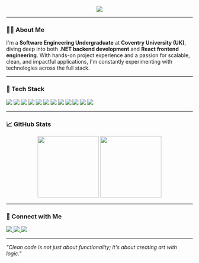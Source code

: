 <p align="center">
  <img src="https://readme-typing-svg.herokuapp.com?font=Fira+Code&size=24&pause=1000&center=true&vCenter=true&width=435&lines=Hi+%F0%9F%91%8B%2C+I'm+Mohamed+Shafran!;Full+Stack+Developer+%7C+.NET+%26+React;Crafting+Code+%F0%9F%94%A5+with+C%23%2C+JS+%26+MongoDB"/>
</p>

---

### 👨‍💻 About Me

I'm a **Software Engineering Undergraduate** at **Coventry University (UK)**, diving deep into both **.NET backend development** and **React frontend engineering**. With hands-on project experience and a passion for scalable, clean, and impactful applications, I'm constantly experimenting with technologies across the full stack.

---

### 🚀 Tech Stack

<p align="left">
  <img src="https://img.shields.io/badge/C%23-68217A?style=for-the-badge&logo=csharp&logoColor=white"/>
  <img src="https://img.shields.io/badge/.NET-512BD4?style=for-the-badge&logo=dotnet&logoColor=white"/>
  <img src="https://img.shields.io/badge/JavaScript-F7DF1E?style=for-the-badge&logo=javascript&logoColor=black"/>
  <img src="https://img.shields.io/badge/React-20232A?style=for-the-badge&logo=react&logoColor=61DAFB"/>
  <img src="https://img.shields.io/badge/Node.js-339933?style=for-the-badge&logo=nodedotjs&logoColor=white"/>
  <img src="https://img.shields.io/badge/Express.js-404D59?style=for-the-badge"/>
  <img src="https://img.shields.io/badge/MongoDB-47A248?style=for-the-badge&logo=mongodb&logoColor=white"/>
  <img src="https://img.shields.io/badge/PostgreSQL-336791?style=for-the-badge&logo=postgresql&logoColor=white"/>
  <img src="https://img.shields.io/badge/MySQL-00758F?style=for-the-badge&logo=mysql&logoColor=white"/>
  <img src="https://img.shields.io/badge/AWS-FF9900?style=for-the-badge&logo=amazonaws&logoColor=white"/>
  <img src="https://img.shields.io/badge/GitHub-181717?style=for-the-badge&logo=github&logoColor=white"/>
  <img src="https://img.shields.io/badge/Figma-F24E1E?style=for-the-badge&logo=figma&logoColor=white"/>
</p>

---


### 📈 GitHub Stats

<p align="center">
  <img src="https://github-readme-stats.vercel.app/api?username=ShafranSheikh&show_icons=true&theme=radical" height="165"/>
  <img src="https://github-readme-stats.vercel.app/api/top-langs/?username=ShafranSheikh&layout=compact&theme=radical" height="165"/>
</p>

---

### 🤝 Connect with Me

<p align="left">
  <a href="mailto:shafransheikh@gmail.com">
    <img src="https://img.shields.io/badge/Gmail-D14836?style=for-the-badge&logo=gmail&logoColor=white"/>
  </a>
  <a href="https://www.linkedin.com/in/mohamed-shafran-26847a257">
    <img src="https://img.shields.io/badge/LinkedIn-blue?style=for-the-badge&logo=linkedin&logoColor=white"/>
  </a>
  <a href="https://github.com/ShafranSheikh">
    <img src="https://img.shields.io/badge/GitHub-000?style=for-the-badge&logo=github&logoColor=white"/>
  </a>
</p>

---

<em>"Clean code is not just about functionality; it's about creating art with logic."</em>
